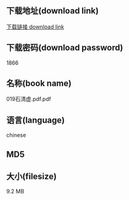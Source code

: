 ## 下载地址(download link)
[下载链接 download link](https://voluble-croquembouche-d321dc.netlify.app/?s=019%E7%9F%B3%E6%B8%85%E8%99%9A.pdf)

## 下载密码(download password)
1866

## 名称(book name)
019石清虚.pdf.pdf

## 语言(language)
chinese

## MD5


## 大小(filesize)
9.2 MB
